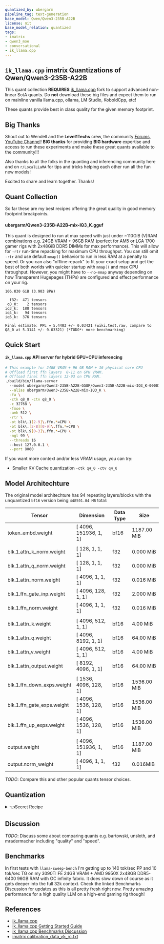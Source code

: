 ```yaml
---
quantized_by: ubergarm
pipeline_tag: text-generation
base_model: Qwen/Qwen3-235B-A22B
license: mit
base_model_relation: quantized
tags:
- imatrix
- qwen3_moe
- conversational
- ik_llama.cpp
---
```


## `ik_llama.cpp` imatrix Quantizations of Qwen/Qwen3-235B-A22B

This quant collection **REQUIRES** [ik_llama.cpp](https://github.com/ikawrakow/ik_llama.cpp/) fork to support advanced non-linear SotA quants. Do **not** download these big files and expect them to run on mainline vanilla llama.cpp, ollama, LM Studio, KoboldCpp, etc!

These quants provide best in class quality for the given memory footprint.

## Big Thanks
Shout out to Wendell and the **Level1Techs** crew, the community [Forums](https://forum.level1techs.com/t/deepseek-deep-dive-r1-at-home/225826), [YouTube Channel](https://www.youtube.com/@Level1Techs)!  **BIG thanks** for providing **BIG hardware** expertise and access to run these experiments and make these great quants available to the community!!!

Also thanks to all the folks in the quanting and inferencing community here and on `r/LocalLLaMA` for tips and tricks helping each other run all the fun new models!

Excited to share and learn together. Thanks!

## Quant Collection
So far these are my best recipes offering the great quality in good memory footprint breakpoints.

#### ubergarm/Qwen3-235B-A22B-mix-IQ3_K.gguf
This quant is designed to run at max speed with just under ~110GiB (V)RAM combinations e.g. 24GB VRAM + 96GB RAM (perfect for AM5 or LGA 1700 gamer rigs with 2x48GiB DDR5 DIMMs for max performance). This will allow for `-rtr` run-time repacking for maximum CPU throughput. You can still omit `-rtr` and use default `mmap()` behavior to run in less RAM at a penalty to speed. Or you can also "offline repack" to fit your exact setup and get the best of both worlds with quicker startup with `mmap()` and max CPU throughput. However, you might have to `--no-mmap` anyway depending on how Transparent Hugepages (THPs) are configured and effect performance on your rig.
```
106.830 GiB (3.903 BPW)

  f32:  471 tensors
 q8_0:    2 tensors
iq3_k:  188 tensors
iq4_k:   94 tensors
iq6_k:  376 tensors

Final estimate: PPL = 5.4403 +/- 0.03421 (wiki.test.raw, compare to Q8_0 at 5.3141 +/- 0.03321) (*TODO*: more benchmarking)
```

## Quick Start
#### `ik_llama.cpp` API server for hybrid GPU+CPU inferencing
```bash
# This example for 24GB VRAM + 96 GB RAM + 16 physical core CPU
# Offload first ffn layers  0-11 on GPU VRAM.
# Offload final ffn layers 12-93 on CPU RAM.
./build/bin/llama-server
  --model ubergarm/Qwen3-235B-A22B-GGUF/Qwen3-235B-A22B-mix-IQ3_K-00001-of-00003.gguf \
  --alias ubergarm/Qwen3-235B-A22B-mix-IQ3_K \
  -fa \
  -ctk q8_0 -ctv q8_0 \
  -c 32768 \
  -fmoe \
  -amb 512 \
  -rtr \
  -ot blk\.1[2-9]\.ffn.*=CPU \
  -ot blk\.[2-8][0-9]\.ffn.*=CPU \
  -ot blk\.9[0-3]\.ffn.*=CPU \
  -ngl 99 \
  --threads 16
  --host 127.0.0.1 \
  --port 8080
```

If you want more context and/or less VRAM usage, you can try:
* Smaller KV Cache quantization `-ctk q4_0 -ctv q4_0`

## Model Architechture

The original model architechture has 94 repeating layers/blocks with the unquantized `bf16` version being `448501.04 MB` total:

| Tensor                    | Dimension                    | Data Type | Size    |
|                       --- |                          --- |  --- |         ---  |
|token_embd.weight          | [ 4096, 151936,    1,     1] | bf16 | 1187.00 MiB  |
|                           |                              |      |              |
|blk.1.attn_k_norm.weight   | [  128,      1,    1,     1] |  f32 |    0.000 MiB |
|blk.1.attn_q_norm.weight   | [  128,      1,    1,     1] |  f32 |    0.000 MiB |
|blk.1.attn_norm.weight     | [ 4096,      1,    1,     1] |  f32 |    0.016 MiB |
|blk.1.ffn_gate_inp.weight  | [ 4096,    128,    1,     1] |  f32 |    2.000 MiB |
|blk.1.ffn_norm.weight      | [ 4096,      1,    1,     1] |  f32 |    0.016 MiB |
|                           |                              |      |              |
|blk.1.attn_k.weight        | [ 4096,    512,    1,     1] | bf16 |    4.00 MiB  |
|blk.1.attn_q.weight        | [ 4096,   8192,    1,     1] | bf16 |   64.00 MiB  |
|blk.1.attn_v.weight        | [ 4096,    512,    1,     1] | bf16 |    4.00 MiB  |
|blk.1.attn_output.weight   | [ 8192,   4096,    1,     1] | bf16 |   64.00 MiB  |
|                           |                              |      |              |
|blk.1.ffn_down_exps.weight | [ 1536,   4096,  128,     1] | bf16 | 1536.00 MiB  |
|blk.1.ffn_gate_exps.weight | [ 4096,   1536,  128,     1] | bf16 | 1536.00 MiB  |
|blk.1.ffn_up_exps.weight   | [ 4096,   1536,  128,     1] | bf16 | 1536.00 MiB  |
|                           |                              |      |              |
|output.weight              | [ 4096, 151936,     1,    1] | bf16 | 1187.00 MiB  |
|output.norm_weight         | [ 4096,     1,     1,     1] |  f32 |    0.016MiB  |

*TODO*: Compare this and other popular quants tensor choices.

## Quantization
<details>

<summary>👈Secret Recipe</summary>

```
#!/usr/bin/env bash

custom="
# Attention
blk\..*\.attn_k.*=iq6_k
blk\..*\.attn_q.*=iq6_k
blk\..*\.attn_v.*=iq6_k
blk\..*\.attn_output.*=iq6_k

# Token Embedding (put these second so attn_output regex doesn't become q8_0)
token_embd\.weight=q8_0
output\.weight=q8_0

# Experts
blk\..*\.ffn_down_exps\.weight=iq4_k
blk\..*\.ffn_(gate|up)_exps\.weight=iq3_k
"

custom=$(
  echo "$custom" | grep -v '^#' | \
  sed -Ez 's:\n+:,:g;s:,$::;s:^,::'
)

    #--token-embedding-type q8_0 \
    #--output-tensor-type q8_0 \
./build/bin/llama-quantize \
    --custom-q "$custom" \
    --imatrix /mnt/raid/models/ubergarm/Qwen3-235B-A22B-GGUF/imatrix-Qwen3-235B-A22B.dat \
    /mnt/raid/models/Qwen/Qwen3-235B-A22B/Qwen3-235B-A22B-BF16-00001-of-00011.gguf \
    /mnt/raid/models/ubergarm/Qwen3-235B-A22B-GGUF/Qwen3-235B-A22B-mix-IQ3_K.gguf \
    IQ3_K \
    24
```

</details>

## Discussion
*TODO*: Discuss some about comparing quants e.g. bartowski, unsloth, and mradermacher including "quality" and "speed".

## Benchmarks
In first tests with `llama-sweep-bench` I'm getting up to 140 tok/sec PP and 10 tok/sec TG on my 3090TI FE 24GB VRAM + AMD 9950X 2x48GB DDR5-6400 96GB RAM with OC infinity fabric. It does slow down of course as it gets deeper into the full 32k context. Check the linked Benchmarks Discussion for updates as this is all pretty fresh right now. Pretty amazing performance for a high quality LLM on a high-end gaming rig though!

## References
* [ik_llama.cpp](https://github.com/ikawrakow/ik_llama.cpp/)
* [ik_llama.cpp Getting Started Guide](https://github.com/ikawrakow/ik_llama.cpp/discussions/258)
* [ik_llama.cpp Benchmarks Discussion](https://github.com/ikawrakow/ik_llama.cpp/discussions/357)
* [imatrix calibration_data_v5_rc.txt](https://gist.github.com/tristandruyen/9e207a95c7d75ddf37525d353e00659c#file-calibration_data_v5_rc-txt)
